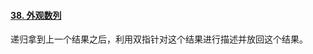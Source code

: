 #### [38. 外观数列](https://leetcode-cn.com/problems/count-and-say/)

递归拿到上一个结果之后，利用双指针对这个结果进行描述并放回这个结果。

